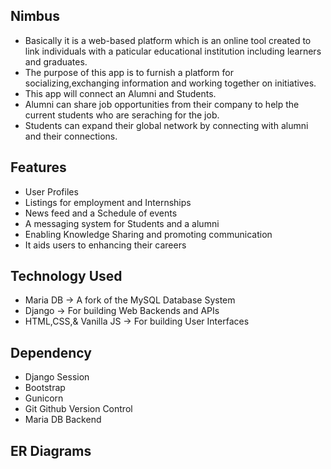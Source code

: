 ## Nimbus 
* Basically it is a web-based platform which is an online tool created to link individuals with a paticular educational institution including learners and graduates.
* The purpose of this app is to furnish a platform for socializing,exchanging information and working together on initiatives.
* This app will connect an Alumni and Students.
* Alumni can share job opportunities from their company to help the current students who are seraching for the job.
* Students can expand their global network by connecting with alumni and their connections.
## Features 
* User Profiles
* Listings for employment and Internships
* News feed and a Schedule of events
* A messaging system for Students and a alumni 
* Enabling Knowledge Sharing and promoting communication
* It aids users to enhancing their careers
## Technology Used
* Maria DB -> A fork of the MySQL Database System
* Django -> For building Web Backends and APIs
* HTML,CSS,& Vanilla JS -> For building User Interfaces 
## Dependency
* Django Session
* Bootstrap
* Gunicorn
* Git Github Version Control
* Maria DB Backend
## ER Diagrams 
